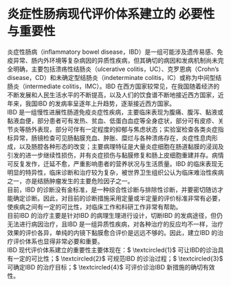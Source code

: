 # 炎症性肠病现代评价体系建立的 必要性与重要性  
炎症性肠病（inﬂammatory bowel disease，IBD）是一组可能涉及遗传易感、免疫异常、肠内外环境等复杂病因的异质性疾病，但其确切的病因和发病机制尚未完全明确，主要包括溃疡性结肠炎（ulcerative colitis，UC）、克罗恩病（Crohn’s disease，CD）和未确定型结肠炎（indeterminate colitis，IC）或称为中间型结肠炎（intermediate colitis，IMC）。IBD 在西方国家较常见，在我国随着经济的不断发展和人民生活水平的不断提高，以及人们的饮食谱不断地接近西方国家，近年来，我国IBD 的发病率呈逐年上升趋势，逐渐接近西方国家。  
IBD 是一组慢性进展性肠道免疫炎症性疾病，主要临床表现为腹痛、腹泻、黏液或黏液血便，部分患者可有发热、贫血、低蛋白血症等全身症状，部分可有皮疹、关节炎等肠外表现，部分可伴有一定程度的抑郁与焦虑状态；实验室检查各类炎症指标异常，肠镜检查可见肠黏膜充血、肿胀、糜烂与各种溃疡存在，炎症性息肉形成，以及肠腔各种形态的改变；主要病理特征是大量炎症细胞在肠道黏膜的浸润及引发的进一步继续性损伤，并有炎症损伤与黏膜修复和肠上皮细胞重建并存。病情可反复发作，迁延不愈，严重影响患者的营养状况与生活质量。IBD 的临床表现无明显的特异性，临床诊断和治疗较为复杂，被世界卫生组织公认为临床难治性疾病之一，亦是结肠肿瘤发生的主要危险因子之一。  
目前，IBD 的诊断没有金标准，是一种综合性诊断与排除性诊断，并要密切随访才能确定诊断。因此，对目前的诊断措施采用定量或半定量的评价标准非常有必要，使疾病之间有一定的可比性，对临床工作和科研工作非常有帮助。  
目前IBD 的治疗主要是针对IBD 的病理生理进行设计，切断IBD 的发病途径，但仍无法进行病因治疗，且IBD 是一组异质性疾病，对各种治疗的反应均不一样，治疗效果的评价各异，单纯的内镜下黏膜愈合评价是远远不够的。因此，建立IBD 的治疗评价体系也显得非常必要和重要。  
IBD 现代评价体系建立的重要性主要体现在：$ \textcircled{1}$    可让IBD的诊治具有一定的可比性；$ \textcircled{2}$    可规范IBD 的诊治过程；$ \textcircled{3}$    可确定IBD 的治疗目标；$ \textcircled{4}$    可评价诊治IBD 新措施的确切有效性。  
